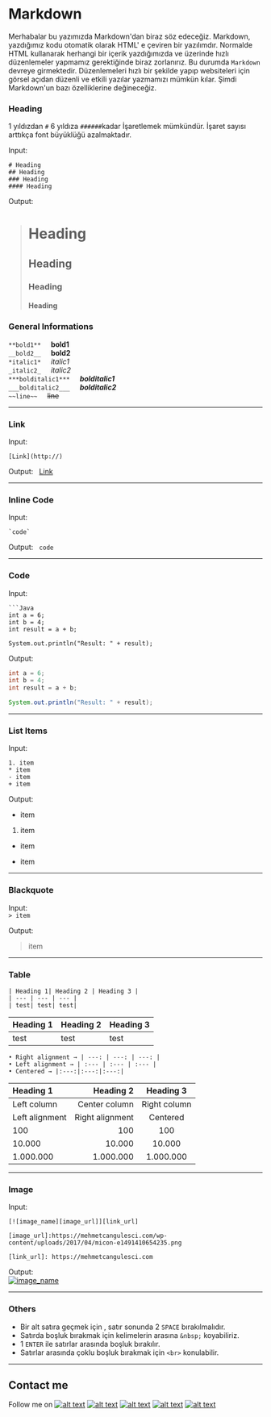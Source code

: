  # Markdown

  Merhabalar bu yazımızda Markdown'dan biraz söz edeceğiz. Markdown, yazdığımız kodu otomatik olarak HTML' e çeviren bir yazılımdır. Normalde HTML kullanarak herhangi bir içerik yazdığımızda ve üzerinde hızlı düzenlemeler yapmamız gerektiğinde biraz zorlanırız. Bu durumda `Markdown` devreye girmektedir. Düzenlemeleri hızlı bir şekilde yapıp websiteleri için görsel açıdan düzenli ve etkili yazılar yazmamızı mümkün kılar. Şimdi Markdown'un bazı özelliklerine değineceğiz.

  ### Heading
  1 yıldızdan `#` 6 yıldıza `######`kadar İşaretlemek mümkündür. İşaret sayısı arttıkça font büyüklüğü azalmaktadır.

  Input:
  ```
  # Heading
  ## Heading
  ### Heading
  #### Heading
  ```

  Output:  
  ># Heading
  >## Heading
  >### Heading
  >#### Heading



  ### General Informations

  `**bold1**`  &nbsp; &nbsp;  **bold1**  
  `__bold2__`  &nbsp; &nbsp;  **bold2**  
  `*italic1*`  &nbsp; &nbsp;  *italic1*  
  `_italic2_`  &nbsp; &nbsp;  _italic2_  
  `***bolditalic1***`  &nbsp; &nbsp;  ***bolditalic1***  
  `___bolditalic2___`  &nbsp; &nbsp;  ___bolditalic2___  
  `~~line~~`  &nbsp; &nbsp;  ~~line~~

  ---

  ### Link
  Input: 
  ```
  [Link](http://)
  ```
  Output: &nbsp; [Link](http://)

  ---

  ### Inline Code
  Input:
  ```
  `code`
  ```
  Output: &nbsp; `code`

  ---

  ### Code
  Input:
  ```
  ```Java
  int a = 6;
  int b = 4;
  int result = a + b;

  System.out.println("Result: " + result);
  ``````

  Output:  
  ```Java
  int a = 6;
  int b = 4;
  int result = a + b;

  System.out.println("Result: " + result);
  ```

  ---

  ### List Items
  Input:  
  ```
  1. item  
  * item
  - item
  + item
  ```

  Output:
  * item
  1. item  
  - item
  + item

  ---

  ### Blackquote
  Input:  
  `> item`

  Output:  
  >item

  ---

  ### Table
  ```
  | Heading 1| Heading 2 | Heading 3 |
  | --- | --- | --- |
  | test| test| test|
  ```
  | Heading 1| Heading 2 | Heading 3 |
  | --- | --- | --- |
  | test| test| test|

  ```
  • Right alignment → | ---: | ---: | ---: |
  • Left alignment → | :--- | :--- | :--- |
  • Centered → |:---:|:---:|:---:|
  ```

  | Heading 1 | Heading 2 | Heading 3 |
  | :- | -: | :-: |
  | Left column | Center column | Right column|
  | Left alignment | Right alignment | Centered|
  | 100 | 100 | 100 |
  | 10.000 | 10.000 | 10.000|
  | 1.000.000 | 1.000.000 | 1.000.000 |

  ---

  ### Image
  Input:  
  ```
  [![image_name][image_url]][link_url]

  [image_url]:https://mehmetcangulesci.com/wp-content/uploads/2017/04/micon-e1491410654235.png

  [link_url]: https://mehmetcangulesci.com
  ```
  Output:  
  [![image_name][image_url]][link_url]

  [image_url]:https://mehmetcangulesci.com/wp-content/uploads/2017/03/micon.png

  [link_url]: https://mehmetcangulesci.com

  ---

  ### Others
  * Bir alt satıra geçmek için , satır sonunda 2 `SPACE` bırakılmalıdır.
  * Satırda boşluk bırakmak için kelimelerin arasına `&nbsp;` koyabiliriz.
  * 1 `ENTER` ile satırlar arasında boşluk bırakılır.
  * Satırlar arasında çoklu boşluk bırakmak için `<br>` konulabilir.
  
  ---
  
## Contact me
Follow me on [![alt text][1.1]][1]
[![alt text][2.1]][2]
[![alt text][3.1]][3]
[![alt text][4.1]][4]
[![alt text][5.1]][5]


[1.1]:https://mehmetcangulesci.com/wp-content/uploads/2017/03/Twitter.png (twitter icon with padding)
[2.1]: https://mehmetcangulesci.com/wp-content/uploads/2017/03/Linkedin.png (linkedin icon with padding)
[3.1]: https://mehmetcangulesci.com/wp-content/uploads/2017/03/Github.png (github icon with padding)
[4.1]: https://mehmetcangulesci.com/wp-content/uploads/2017/03/Instagram.png (instagram icon with padding)
[5.1]:https://mehmetcangulesci.com/wp-content/uploads/2017/03/micon.png


<!-- links to your social media accounts -->

[1]: https://twitter.com/mehmetgulesci
[2]: https://www.linkedin.com/in/mehmetcan-g%C3%BCle%C5%9F%C3%A7i-39155458/
[3]: https://github.com/mgulesci
[4]: https://www.instagram.com/mgulesci/
[5]: https://mehmetcangulesci.com
